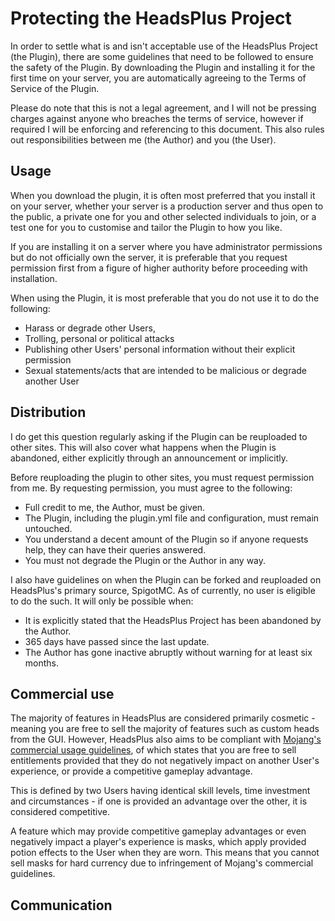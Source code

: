 <WIP>

# Protecting the HeadsPlus Project
In order to settle what is and isn't acceptable use of the HeadsPlus Project (the Plugin), there are some guidelines that need to be followed to ensure the safety of the Plugin. By downloading the Plugin and installing it for the first time on your server, you are automatically agreeing to the Terms of Service of the Plugin.

Please do note that this is not a legal agreement, and I will not be pressing charges against anyone who breaches the terms of service, however if required I will be enforcing and referencing to this document. This also rules out responsibilities between me (the Author) and you (the User).

## Usage
When you download the plugin, it is often most preferred that you install it on your server, whether your server is a production server and thus open to the public, a private one for you and other selected individuals to join, or a test one for you to customise and tailor the Plugin to how you like.

If you are installing it on a server where you have administrator permissions but do not officially own the server, it is preferable that you request permission first from a figure of higher authority before proceeding with installation.

When using the Plugin, it is most preferable that you do not use it to do the following:
- Harass or degrade other Users,
- Trolling, personal or political attacks
- Publishing other Users' personal information without their explicit permission
- Sexual statements/acts that are intended to be malicious or degrade another User

## Distribution
I do get this question regularly asking if the Plugin can be reuploaded to other sites. This will also cover what happens when the Plugin is abandoned, either explicitly through an announcement or implicitly.

Before reuploading the plugin to other sites, you must request permission from me. By requesting permission, you must agree to the following:
- Full credit to me, the Author, must be given.
- The Plugin, including the plugin.yml file and configuration, must remain untouched.
- You understand a decent amount of the Plugin so if anyone requests help, they can have their queries answered.
- You must not degrade the Plugin or the Author in any way.

I also have guidelines on when the Plugin can be forked and reuploaded on HeadsPlus's primary source, SpigotMC. As of currently, no user is eligible to do the such. It will only be possible when:
- It is explicitly stated that the HeadsPlus Project has been abandoned by the Author.
- 365 days have passed since the last update.
- The Author has gone inactive abruptly without warning for at least six months.

## Commercial use
The majority of features in HeadsPlus are considered primarily cosmetic - meaning you are free to sell the majority of features such as custom heads from the GUI. However, HeadsPlus also aims to be compliant with [Mojang's commercial usage guidelines](https://account.mojang.com/terms#commercial), of which states that you are free to sell entitlements provided that they do not negatively impact on another User's experience, or provide a competitive gameplay advantage.

This is defined by two Users having identical skill levels, time investment and circumstances - if one is provided an advantage over the other, it is considered competitive.

A feature which may provide competitive gameplay advantages or even negatively impact a player's experience is masks, which apply provided potion effects to the User when they are worn. This means that you cannot sell masks for hard currency due to infringement of Mojang's commercial guidelines.

## Communication
